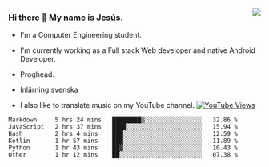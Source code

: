 <img align='right' src="https://github-readme-stats-eight-rose-90.vercel.app
/api?username=JesusJimenezG&show_icons=true&theme=radical">

### Hi there 👋 My name is Jesús.
- I'm a Computer Engineering student.
- I'm currently working as a Full stack Web developer and native Android Developer.

- Proghead.
- Inlärning svenska
- I also like to translate music on my YouTube channel. [![YouTube Views](https://img.shields.io/youtube/channel/views/UCWnlcC4_sV9Imcy9ysQpxHA?style=social)](https://www.youtube.com/channel/UCWnlcC4_sV9Imcy9ysQpxHA)

<!--START_SECTION:waka-->

```text
Markdown     5 hrs 24 mins   ████████▒░░░░░░░░░░░░░░░░   32.86 %
JavaScript   2 hrs 37 mins   ████░░░░░░░░░░░░░░░░░░░░░   15.94 %
Bash         2 hrs 4 mins    ███░░░░░░░░░░░░░░░░░░░░░░   12.59 %
Kotlin       1 hr 57 mins    ███░░░░░░░░░░░░░░░░░░░░░░   11.89 %
Python       1 hr 43 mins    ██▓░░░░░░░░░░░░░░░░░░░░░░   10.43 %
Other        1 hr 12 mins    ██░░░░░░░░░░░░░░░░░░░░░░░   07.38 %
```

<!--END_SECTION:waka-->

<!--
**JesusJimenezG/JesusJimenezG** is a ✨ _special_ ✨ repository because its `README.md` (this file) appears on your GitHub profile.

Here are some ideas to get you started:

- 🔭 I’m currently working on ...
- 🌱 I’m currently learning ...
- 👯 I’m looking to collaborate on ...
- 🤔 I’m looking for help with ...
- 💬 Ask me about ...
- 📫 How to reach me: ...
- 😄 Pronouns: ...
- ⚡ Fun fact: ...
-->

